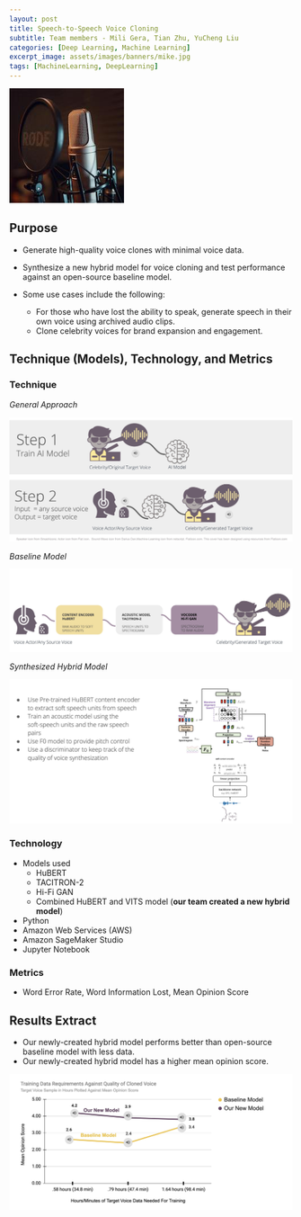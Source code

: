 ```yaml
---
layout: post
title: Speech-to-Speech Voice Cloning
subtitle: Team members - Mili Gera, Tian Zhu, YuCheng Liu
categories: [Deep Learning, Machine Learning]
excerpt_image: assets/images/banners/mike.jpg
tags: [MachineLearning, DeepLearning]
---
```



![mike](/assets/images/banners/mike.jpg)
 

## Purpose

 



- Generate high-quality voice clones with minimal voice data.
  
- Synthesize a new hybrid model for voice cloning and test performance against an open-source baseline model.
  
- Some use cases include the following: 
   - For those who have lost the ability to speak, generate speech in their own voice using archived audio clips.  
   - Clone celebrity voices for brand expansion and engagement.
  
## Technique (Models), Technology, and Metrics

### Technique

*General Approach* 

![General Approach](/assets/images/banners/voice_tech.jpg) 

*Baseline Model*


![Baseline Models](/assets/images/banners/voice_baseline.jpg) 

*Synthesized Hybrid Model*

![Baseline Models](/assets/images/banners/voice_hybrid.jpg) 

### Technology
- Models used
  - HuBERT
  - TACITRON-2
  - Hi-Fi GAN
  - Combined HuBERT and VITS model (**our team created a new hybrid model**)
- Python
- Amazon Web Services (AWS)
- Amazon SageMaker Studio
- Jupyter Notebook

### Metrics  
- Word Error Rate, Word Information Lost, Mean Opinion Score
  
## Results Extract

- Our newly-created hybrid model performs better than open-source baseline model with less data.
- Our newly-created hybrid model has a higher mean opinion score.

 ![Baseline Models](/assets/images/banners/voice_results.jpg)  

